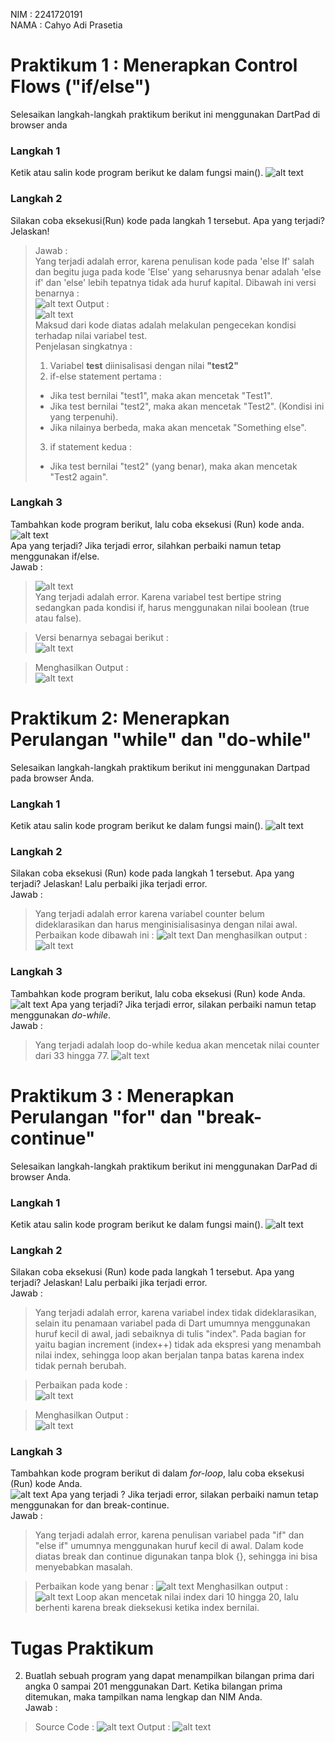 NIM : 2241720191 \
NAMA : Cahyo Adi Prasetia

# Praktikum 1 : Menerapkan Control Flows ("if/else")
Selesaikan langkah-langkah praktikum berikut ini menggunakan DartPad di browser anda

### Langkah 1
Ketik atau salin kode program berikut ke dalam fungsi main().
![alt text](assets/image.png)
### Langkah 2
Silakan coba eksekusi(Run) kode pada langkah 1 tersebut. Apa yang terjadi? Jelaskan!
>Jawab : \
Yang terjadi adalah error, karena penulisan kode pada 'else If' salah dan begitu juga pada kode 'Else' yang seharusnya benar adalah 'else if' dan 'else' lebih tepatnya tidak ada huruf kapital. 
Dibawah ini versi benarnya : \
![alt text](assets/image-1.png)
Output : \
![alt text](assets/image-2.png) \
Maksud dari kode diatas adalah melakulan pengecekan kondisi terhadap nilai variabel test. \
Penjelasan singkatnya : 
>1. Variabel **test** diinisalisasi dengan nilai **"test2"**
>2. if-else statement pertama :
>- Jika test bernilai "test1", maka akan mencetak "Test1".
>- Jika test bernilai "test2", maka akan mencetak "Test2". (Kondisi ini yang terpenuhi).
>- Jika nilainya berbeda, maka akan mencetak "Something else".
>3. if statement kedua :
>- Jika test bernilai "test2" (yang benar), maka akan mencetak "Test2 again".

### Langkah 3
Tambahkan kode program berikut, lalu coba eksekusi (Run) kode anda.\
![alt text](assets/image-4.png)\
Apa yang terjadi? Jika terjadi error, silahkan perbaiki namun tetap menggunakan if/else.\
Jawab :
>![alt text](assets/image-3.png)\
Yang terjadi adalah error. Karena variabel test bertipe string sedangkan pada kondisi if, harus menggunakan nilai boolean (true atau false).

>Versi benarnya sebagai berikut :\
![alt text](assets/image-5.png)

>Menghasilkan Output :\
![alt text](assets/image-6.png)

# Praktikum 2: Menerapkan Perulangan "while" dan "do-while"

Selesaikan langkah-langkah praktikum berikut ini menggunakan Dartpad pada browser Anda.

### Langkah 1
Ketik atau salin kode program berikut ke dalam fungsi main().
![alt text](assets/image-7.png)

### Langkah 2
Silakan coba eksekusi (Run) kode pada langkah 1 tersebut. Apa yang terjadi? Jelaskan! Lalu perbaiki jika terjadi error. \
Jawab :
> Yang terjadi adalah error karena variabel counter belum dideklarasikan dan harus menginisialisasinya dengan nilai awal.\
Perbaikan kode dibawah ini :
![alt text](assets/image-8.png)
Dan menghasilkan output :
![alt text](assets/image-9.png)

### Langkah 3
Tambahkan kode program berikut, lalu coba eksekusi (Run) kode Anda.
![alt text](assets/image-10.png)
Apa yang terjadi? Jika terjadi error, silakan perbaiki namun tetap menggunakan *do-while*. \
Jawab :
>Yang terjadi adalah loop do-while kedua akan mencetak nilai counter dari 33 hingga 77.
![alt text](assets/image-11.png)

# Praktikum 3 : Menerapkan Perulangan "for" dan "break-continue"
Selesaikan langkah-langkah praktikum berikut ini menggunakan DarPad di browser Anda.

### Langkah 1
Ketik atau salin kode program berikut ke dalam fungsi main().
![alt text](assets/image-12.png)

### Langkah 2
Silakan coba eksekusi (Run) kode pada langkah 1 tersebut. Apa yang terjadi? Jelaskan! Lalu perbaiki jika terjadi error.\
Jawab :
> Yang terjadi adalah error, karena variabel index tidak dideklarasikan, selain itu penamaan variabel pada di Dart umumnya menggunakan huruf kecil di awal, jadi sebaiknya di tulis "index". Pada bagian for yaitu bagian increment (index++) tidak ada ekspresi yang menambah nilai index, sehingga loop akan berjalan tanpa batas karena index tidak pernah berubah.

>Perbaikan pada kode :\
![alt text](assets/ok.png)

>Menghasilkan Output :\
![alt text](assets/image-14.png)

### Langkah 3
Tambahkan kode program berikut di dalam *for-loop*, lalu coba eksekusi (Run) kode Anda.\
![alt text](assets/image-15.png)
Apa yang terjadi ? Jika terjadi error, silakan perbaiki namun tetap menggunakan for dan break-continue. \
Jawab :
> Yang terjadi adalah error, karena penulisan variabel pada "if" dan "else if" umumnya menggunakan huruf kecil di awal. Dalam kode diatas break dan continue digunakan tanpa blok {}, sehingga ini bisa menyebabkan masalah.

> Perbaikan kode yang benar :
![alt text](assets/image-16.png)
Menghasilkan output :
![alt text](assets/image-13.png)
Loop akan mencetak nilai index dari 10 hingga 20, lalu berhenti karena break dieksekusi ketika index bernilai.

# Tugas Praktikum
2. Buatlah sebuah program yang dapat menampilkan bilangan prima dari angka 0 sampai 201 menggunakan Dart. Ketika bilangan prima ditemukan, maka tampilkan nama lengkap dan NIM Anda. \
Jawab :
> Source Code :
![alt text](assets/image-17.png)
Output :
![alt text](assets/image-18.png)